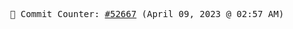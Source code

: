 <p align="center">
    <samp>
        📮 Commit Counter: <a href="https://github.com/Javascript-void0/Javascript-void0/commits/main">#52667</a> (April 09, 2023 @ 02:57 AM)
    </samp>
</p>